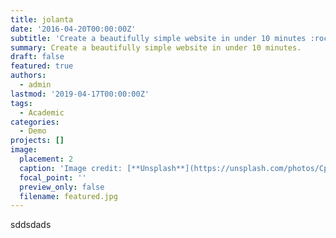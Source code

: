 ```yaml
---
title: jolanta
date: '2016-04-20T00:00:00Z'
subtitle: 'Create a beautifully simple website in under 10 minutes :rocket:'
summary: Create a beautifully simple website in under 10 minutes.
draft: false
featured: true
authors:
  - admin
lastmod: '2019-04-17T00:00:00Z'
tags:
  - Academic
categories:
  - Demo
projects: []
image:
  placement: 2
  caption: 'Image credit: [**Unsplash**](https://unsplash.com/photos/CpkOjOcXdUY)'
  focal_point: ''
  preview_only: false
  filename: featured.jpg
---
```

sddsdads